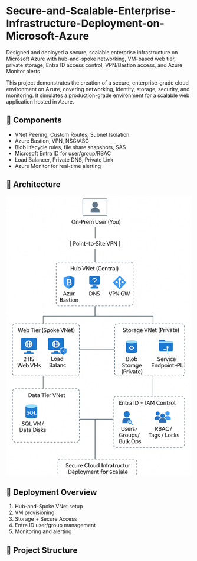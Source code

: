 # Secure-and-Scalable-Enterprise-Infrastructure-Deployment-on-Microsoft-Azure
Designed and deployed a secure, scalable enterprise infrastructure on Microsoft Azure with hub-and-spoke networking, VM-based web tier, private storage, Entra ID access control, VPN/Bastion access, and Azure Monitor alerts

This project demonstrates the creation of a secure, enterprise-grade cloud environment on Azure, covering networking, identity, storage, security, and monitoring. It simulates a production-grade environment for a scalable web application hosted in Azure.

## 🧱 Components

- VNet Peering, Custom Routes, Subnet Isolation
- Azure Bastion, VPN, NSG/ASG
- Blob lifecycle rules, file share snapshots, SAS
- Microsoft Entra ID for user/group/RBAC
- Load Balancer, Private DNS, Private Link
- Azure Monitor for real-time alerting

## 📐 Architecture

![Architecture Diagram](./diagrams/architecture.png)

## 🚀 Deployment Overview

1. Hub-and-Spoke VNet setup
2. VM provisioning
3. Storage + Secure Access
4. Entra ID user/group management
5. Monitoring and alerting

## 📁 Project Structure

